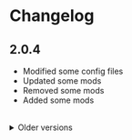<!-- markdownlint-disable MD033 -->
# Changelog

## 2.0.4

- Modified some config files
- Updated some mods
- Removed some mods
- Added some mods

<br>

<details>
<summary>
Older versions
</summary>

## 2.0.3

- Modified some config files
- Updated some mods
- Removed some mods
- Added some mods

## 2.0.2

- Changed some config files
- Updated some mods
- Removed some mods

## 2.0.1

- Doesn't show console window anymore
- Forgot about the changelog extra line too :sob:

## 2.0.0

- Reworked modpack
- Removed detailed Readme (i doubt anyone read it, and it was a lot of work specifying some mods)
- Skipped to 2.0.0 cause it's a rework

## 1.1.3

- Removed 10 mods
- Again Updated a lot of mods

## 1.1.2

- Added 2 new mods
- Updated a lot of mods

## 1.1.1

- Removed 16 mods
- Added 27 new mods

## 1.1.0

- Removed 1 mod
- Added 3 new mods

## 1.0.9

- Removed 5 mods
- Added 6 new mods
- Updated config and mods

## 1.0.8

- Removed 12 mods
- Added 10 new mods
- Updated config files

## 1.0.7

- Removed 7 mods
- Added 5 new mods
- Updated 4 mods
- Updated config files

## 1.0.6

- Added 4 new mods
- Removed 2 mod
- Updated config files
- Nerfed the Rolling Giant

## 1.0.5

- Added 3 new mods
- Added 1 new moon
- Updated some mods
- Updated config files
- Added LethalRichPresence mod

## 1.0.4

- Added and removed 2 mods
- Modified a few config files

## 1.0.3

- Forgot to update some other config files

## 1.0.2

- Added 7 new mods
- Updated a few mods
- Updated Config files

## 1.0.1

- Updated Mods
- Added config files

## 1.0.0

- Initial release

</details>
